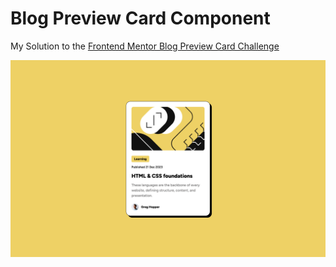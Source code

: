 # Blog Preview Card Component

My Solution to the [Frontend Mentor Blog Preview Card Challenge](https://www.frontendmentor.io/solutions/blog-preview-card-yl7aVBL3LU)

![screenshot](public/screenshot.png)
